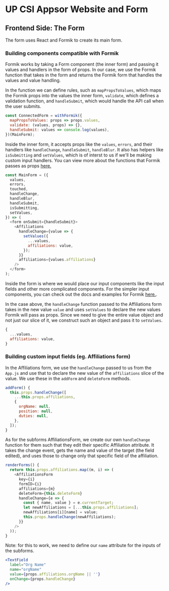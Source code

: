 # UP CSI Appsor Website and Form

## Frontend Side: The Form

The form uses React and Formik to create its main form.

### Building components compatible with Formik

Formik works by taking a Form component (the inner form) and passing it values
and handlers in the form of props. In our case, we use the Formik function that
takes in the form and returns the Formik form that handles the values and value
handling.

In the function we can define rules, such as `mapPropsToValues`, which maps
the Formik props into the values the inner form, `validate`, which defines a
validation function, and `handleSubmit`, which would handle the API call when
the user submits.

```javascript
const ConnectedForm = withFormik({
  mapPropsToValues: props => props.values,
  validate: (values, props) => {},
  handleSubmit: values => console.log(values),
})(MainForm);
```

Inside the inner form, it accepts props like the `values`, `errors`, and their
handlers like `handleChange`, `handleSubmit`, `handleBlur`. It also has helpers
like `isSubmitting` and `setValues`, which is of interst to us if we'll be
making custom input handlers. You can view more about the functions that Formik
passes as props [here.](https://github.com/jaredpalmer/formik#formik-props)

```javascript
const MainForm = ({
  values,
  errors,
  touched,
  handleChange,
  handleBlur,
  handleSubmit,
  isSubmitting,
  setValues,
}) => (
  <form onSubmit={handleSubmit}>
    <Affiliations
      handleChange={value => {
        setValues({
          ...values,
          affiliations: value,
        });
      }}
      affiliations={values.affiliations}
    />
  </form>
);
```

Inside the form is where we would place our input components like the input
fields and other more complicated components. For the simpler input components,
you can check out the docs and examples for Formik [here.](https://github.com/jaredpalmer/formik#basics).

In the case above, the `handleChange` function passed to the Affiliations form
takes in the new value `value` and uses `setValues` to declare the new values
Formik will pass as props. Since we need to give the entire value object and not
just our slice of it, we construct such an object and pass it to `setValues`.

```javascript
{
  ...values,
  affiliations: value,
}
```

### Building custom input fields (eg. Affiliations form)

In the Affiliations form, we use the `handleChange` passed to us from the
`App.js` and use that to declare the new value of the `affiliations` slice of
the value. We use these in the `addForm` and `deleteForm` methods.

```javascript
addForm() {
  this.props.handleChange([
    ...this.props.affiliations,
    {
      orgName: null,
      position: null,
      duties: null,
    },
  ]);
}
```

As for the subforms AffiliationsForm, we create our own `handleChange` function
for them such that they edit their specific Affiliation attribute. It takes the
change event, gets the name and value of the target (the field edited), and uses
those to change only that specific field of the affiliation.

```javascript
renderForms() {
  return this.props.affiliations.map((m, i) => (
    <AffiliationsForm
      key={i}
      formID={i}
      affiliations={m}
      deleteForm={this.deleteForm}
      handleChange={e => {
        const { name, value } = e.currentTarget;
        let newAffiliations = [...this.props.affiliations];
        newAffiliations[i][name] = value;
        this.props.handleChange(newAffiliations);
      }}
    />
  ));
}
```

Note: for this to work, we need to define our `name` attribute for the inputs of
the subforms.

```jsx
<TextField
  label="Org Name"
  name="orgName"
  value={props.affiliations.orgName || ''}
  onChange={props.handleChange}
/>
```
